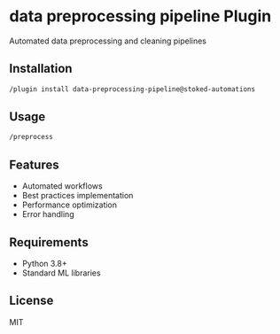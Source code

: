 # data preprocessing pipeline Plugin

Automated data preprocessing and cleaning pipelines

## Installation

```bash
/plugin install data-preprocessing-pipeline@stoked-automations
```

## Usage

```bash
/preprocess
```

## Features

- Automated workflows
- Best practices implementation
- Performance optimization
- Error handling

## Requirements

- Python 3.8+
- Standard ML libraries

## License

MIT
